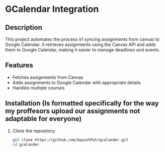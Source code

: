 # GCalendar Integration

## Description
This project automates the process of syncing assignments from canvas to Google Calendar. It retrieves assignments using the Canvas API and adds them to Google Calendar, making it easier to manage deadlines and events.

## Features
- Fetches assignments from Canvas
- Adds assignments to Google Calendar with appropriate details
- Handles multiple courses

## Installation (Is formatted specifically for the way my proffesors upload our assignments not adaptable for everyone)
1. Clone the repository:
   ```bash
   git clone https://github.com/AayushPat/gcalander.git
   cd gcalander
